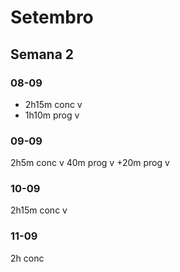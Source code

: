 # Setembro
## Semana 2
### 08-09
- 2h15m conc v
- 1h10m prog v 
### 09-09
2h5m conc v
40m prog v
+20m prog v 
### 10-09
2h15m conc v
### 11-09
2h conc

